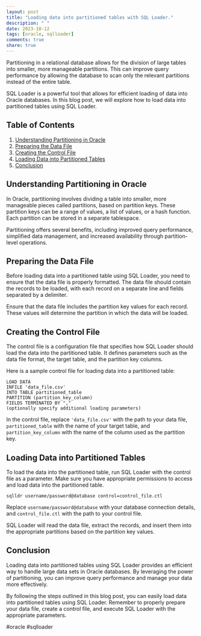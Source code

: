 ```yaml
---
layout: post
title: "Loading data into partitioned tables with SQL Loader."
description: " "
date: 2023-10-12
tags: [oracle, sqlloader]
comments: true
share: true
---
```


Partitioning in a relational database allows for the division of large tables into smaller, more manageable partitions. This can improve query performance by allowing the database to scan only the relevant partitions instead of the entire table.

SQL Loader is a powerful tool that allows for efficient loading of data into Oracle databases. In this blog post, we will explore how to load data into partitioned tables using SQL Loader.

## Table of Contents
1. [Understanding Partitioning in Oracle](#understanding-partitioning-in-oracle)
2. [Preparing the Data File](#preparing-the-data-file)
3. [Creating the Control File](#creating-the-control-file)
4. [Loading Data into Partitioned Tables](#loading-data-into-partitioned-tables)
5. [Conclusion](#conclusion)

## Understanding Partitioning in Oracle

In Oracle, partitioning involves dividing a table into smaller, more manageable pieces called partitions, based on partition keys. These partition keys can be a range of values, a list of values, or a hash function. Each partition can be stored in a separate tablespace.

Partitioning offers several benefits, including improved query performance, simplified data management, and increased availability through partition-level operations.

## Preparing the Data File

Before loading data into a partitioned table using SQL Loader, you need to ensure that the data file is properly formatted. The data file should contain the records to be loaded, with each record on a separate line and fields separated by a delimiter.

Ensure that the data file includes the partition key values for each record. These values will determine the partition in which the data will be loaded.

## Creating the Control File

The control file is a configuration file that specifies how SQL Loader should load the data into the partitioned table. It defines parameters such as the data file format, the target table, and the partition key columns.

Here is a sample control file for loading data into a partitioned table:

```
LOAD DATA
INFILE 'data_file.csv'
INTO TABLE partitioned_table
PARTITION (partition_key_column)
FIELDS TERMINATED BY ","
(optionally specify additional loading parameters)
```

In the control file, replace `'data_file.csv'` with the path to your data file, `partitioned_table` with the name of your target table, and `partition_key_column` with the name of the column used as the partition key.

## Loading Data into Partitioned Tables

To load the data into the partitioned table, run SQL Loader with the control file as a parameter. Make sure you have appropriate permissions to access and load data into the partitioned table.

```
sqlldr username/password@database control=control_file.ctl
```

Replace `username/password@database` with your database connection details, and `control_file.ctl` with the path to your control file.

SQL Loader will read the data file, extract the records, and insert them into the appropriate partitions based on the partition key values.

## Conclusion

Loading data into partitioned tables using SQL Loader provides an efficient way to handle large data sets in Oracle databases. By leveraging the power of partitioning, you can improve query performance and manage your data more effectively.

By following the steps outlined in this blog post, you can easily load data into partitioned tables using SQL Loader. Remember to properly prepare your data file, create a control file, and execute SQL Loader with the appropriate parameters.

#oracle #sqlloader
